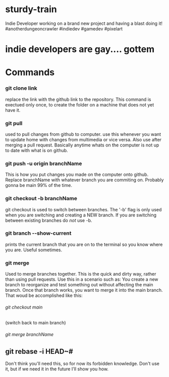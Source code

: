 # sturdy-train
Indie Developer working on a brand new project and having a blast doing it! #anotherdungeoncrawler #indiedev #gamedev #pixelart

# indie developers are gay.... gottem

# Commands

### git clone link
replace the link with the github link to the repository.
This command is exectued only once, to create the folder on a machine that does not yet have it.

### git pull
used to pull changes from github to computer. use this whenever you want to update home with changes from multimedia or vice versa. Also use after merging a pull request. Basically anytime whats on the computer is not up to date with what is on github.

### git push -u origin branchName
This is how you put changes you made on the computer onto github. Replace branchName with whatever branch you are commiting on. Probably gonna be main 99% of the time.

### git checkout -b branchName
git checkout is used to switch between branches. The '-b' 
flag is only used when you are switching and creating a NEW branch. If you are switching between existing branches do _not_ use -b. 

### git branch --show-current
prints the current branch that you are on to the terminal so you know where you are. Useful sometimes.

### git merge
Used to merge branches together. This is the quick and dirty way, rather than using pull requests. Use this in a scenario such as: 
You create a new branch to reorganize and test something out without affecting the main branch.
Once that branch works, you want to merge it into the main branch. That woud be accomplished like this: 
###### git checkout main
(switch back to main branch)
###### git merge branchName

## git rebase -i HEAD~#
Don't think you'll need this, so for now its forbidden knowledge. Don't use it, but if we need it in the future I'll show you how.
